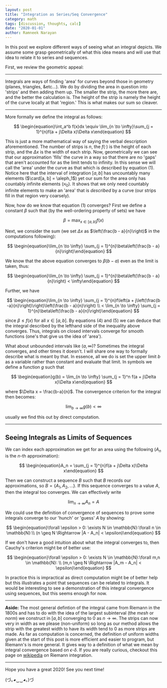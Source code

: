 ```yaml
---
layout: post
title: "Integration as Series/Seq Convergence"
category: math
tags: [discussion, thoughts, calc]
date: "2020-01-01"
author: Ramneek Narayan
---
```


In this post we explore different ways of seeing what an integral depicts. We assume some grasp geometrically of what this idea means and will use that idea to relate it to series and sequences.

First, we review the geometric appeal:

---
Integrals are ways of finding 'area' for curves beyond those in geometry (planes, triangles, &etc...). We do by dividing the area in question into 'strips' and then adding them up. The smaller the strip, the more there are, and the better the calculation is. The height of the strip is namely the height of the curve locally at that 'region.' This is what makes our sum so cleaver.

---

More formally we define the integral as follows:

$$
\begin{equation}\int_a^b f(x)dx \equiv \lim_{n \to \infty}\sum_{j = 1}^{n}f(a + j\Delta x)\Delta x\end{equation}
$$

This is just a more mathematical way of saying the verbal description aforementioned. The number of strips is $n$, the $f(\cdot)$ is the height of each strip, and the $\Delta x$ is the width of each strip. Now, geometrically we can see that our approximation 'fills' the curve in a way so that there are no 'gaps' that aren't accounted for as the limit tends to infinity. In this sense we will call the 'area' under the curve as that which is described by equation $(1)$. Notice here that the interval of integration $[a, b]$ has uncountably many elements ($\card[a, b] = \aleph_1$) yet our sum for the area only has countably infinite elements ($\aleph_0$). It shows that we only need countably infinite elements to make an 'area' that is *described* by a curve (our strips fill in that region very coarsely).

Now, how do we know that equation $(1)$ converges? First we define a constant $\beta$ such that (by the well-ordering property of sets) we have

$$
\begin{equation}\beta = \max_{x \in [a,b]}f(x)\end{equation}
$$

Next, we consider the sum (we set $\Delta x$ as $\left(\frac{b - a}{n}\right)$ in the computations following):

$$
\begin{equation}\lim_{n \to \infty} \sum_{j = 1}^{n}\beta\left(\frac{b - a}{n}\right)\end{equation}
$$

We know that the above equation converges to $\beta(b - a)$ even as the limit is taken, thus:

$$
\begin{equation}\lim_{n \to \infty} \sum_{j = 1}^{n}\beta\left(\frac{b - a}{n}\right) < \infty\end{equation}
$$

Further, we have

$$
\begin{equation}\lim_{n \to \infty} \sum_{j = 1}^{n}f\left(a + j\left(\frac{b -a}{n}\right)\right)\left(\frac{b - a}{n}\right) \\ < \lim_{n \to \infty} \sum_{j = 1}^{n}\beta\left(\frac{b - a}{n}\right)\end{equation}
$$

since $\beta \leq f(x)$ for all $x \in [a, b]$. By equations $(4)$ and $(5)$ we can deduce that the integral described by the lefthand side of the inequality above converges. Thus, integrals on closed intervals converge for smooth functions (one's that give us the idea of 'area').

What about unbounded intervals like $(a, \infty)$? Sometimes the integral converges, and other times it doesn't. I will share one way to formally describe what is meant by that. In essence, all we do is set the upper limit $b$ as a variable rather than constant and evaluate that limit. In symbols we define a function $g$ such that

$$
\begin{equation}g(b) = \lim_{n \to \infty} \sum_{j = 1}^n f(a + j\Delta x)\Delta x\end{equation}
$$

where $\Delta x = \frac{b-a}{n}$. The convergence criterion for the integral then becomes:

$$
\begin{equation}\lim_{b \to \infty} g(b) < \infty\end{equation}
$$

usually we find this out by direct computation.

---

## Seeing Integrals as Limits of Sequences

We can index each approximation we get for an area using the following ($A_n$ is the $n$-th approximation):

$$
\begin{equation}A_n = \sum_{j = 1}^{n}f(a + j\Delta x)\Delta x\end{equation}
$$

Then we can construct a sequence $B$ such that $B$ records our approximations, so $B = \lbrace A_1, A_2,...\rbrace$. If this sequence converges to a value $A$, then the integral too converges. We can effectively write

$$
\lim_{n \to \infty} A_n = A
$$

We could use the definition of convergence of sequences to prove some integrals converge to our 'hunch' or 'guess' $A$ by showing:

$$
\begin{equation}\forall \epsilon > 0: \exists N \in \mathbb{N}:\forall n \in \mathbb{N}:\\ (n \geq N \Rightarrow |A - A_n| < \epsilon)\end{equation}
$$

If we don't have a good intuition about what the integral converges to, then Cauchy's criterion might be of better use:

$$
\begin{equation}\forall \epsilon > 0: \exists N \in \mathbb{N}:\forall m,n \in \mathbb{N}: \\ (m,n \geq N \Rightarrow |A_m - A_n| < \epsilon)\end{equation}
$$

In practice this is impractical as direct computation might be of better help but this illustrates a point that sequences can be related to integrals. It would be interesting to see a demonstration of this integral convergence using sequences, but this seems enough for now.

---

**Aside:** The most general defintion of the integral came from Riemann in the 1800s and has to do with the idea of the largest subinterval (the *mesh* or *norm*) we construct in $[a,b]$ converging to 0 as $n \to \infty$. The strips can now very in width as we please (non-uniform) so long as our method allows the strip with the greatest width to have its width tend to 0 as more strips are made. As far as computation is concerned, the definition of uniform widths given at the start of this post is more efficient and easier to program, but Riemann's is more general. It gives way to a definition of what we mean by integral convergence based on $\epsilon$-$\delta$. If you are really curious, checkout this page on [wikipedia](https://en.wikipedia.org/wiki/Riemann_integral) on Riemann integration.

---

Hope you have a great 2020! See you next time!

(づ｡◕‿‿◕｡)づ

